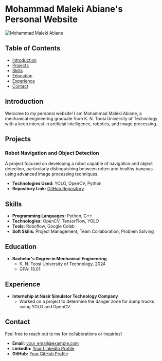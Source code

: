 # Mohammad Maleki Abiane's Personal Website

![Mohammad Maleki Abiane](link_to_your_photo)  <!-- Replace with the actual link to your photo -->

## Table of Contents
- [Introduction](#introduction)
- [Projects](#projects)
- [Skills](#skills)
- [Education](#education)
- [Experience](#experience)
- [Contact](#contact)

## Introduction
Welcome to my personal website! I am Mohammad Maleki Abiane, a mechanical engineering graduate from K. N. Toosi University of Technology with a keen interest in artificial intelligence, robotics, and image processing.

## Projects
### Robot Navigation and Object Detection
A project focused on developing a robot capable of navigation and object detection, particularly distinguishing between rotten and healthy bananas using advanced image processing techniques.
- **Technologies Used:** YOLO, OpenCV, Python
- **Repository Link:** [GitHub Repository](https://github.com/Abyaneh/robot-navigation-object-detection) <!-- Replace with your actual repository link -->

## Skills
- **Programming Languages:** Python, C++
- **Technologies:** OpenCV, TensorFlow, YOLO
- **Tools:** Roboflow, Google Colab
- **Soft Skills:** Project Management, Team Collaboration, Problem Solving

## Education
- **Bachelor's Degree in Mechanical Engineering**
  - K. N. Toosi University of Technology, 2024
  - GPA: 18.01

## Experience
- **Internship at Nasir Simulator Technology Company**
  - Worked on a project to determine the danger zone for dump trucks using YOLO and OpenCV.

## Contact
Feel free to reach out to me for collaborations or inquiries!

- **Email:** your_email@example.com <!-- Replace with your email -->
- **LinkedIn:** [Your LinkedIn Profile](https://www.linkedin.com/in/your-profile) <!-- Replace with your LinkedIn profile link -->
- **GitHub:** [Your GitHub Profile](https://github.com/Abyaneh) <!-- Replace with your GitHub profile link -->
